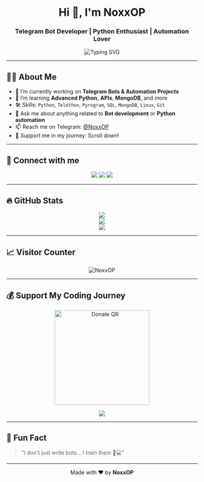 <h1 align="center">Hi 👋, I'm NoxxOP</h1>
<h3 align="center">Telegram Bot Developer | Python Enthusiast | Automation Lover</h3>

<p align="center">
  <img src="https://readme-typing-svg.demolab.com?font=Fira+Code&duration=3000&pause=1000&color=F700FF&center=true&vCenter=true&multiline=true&width=435&lines=Hey+there%2C+I'm+NoxxOP!;Crafting+Telegram+Bots+with+Love+%F0%9F%A4%96;Always+learning+something+new+%E2%9C%A8" alt="Typing SVG" />
</p>

---

## 🧑‍💻 About Me

- 🔭 I’m currently working on **Telegram Bots & Automation Projects**
- 🌱 I’m learning **Advanced Python**, **APIs**, **MongoDB**, and more
- 🛠️ Skills: `Python`, `Telethon`, `Pyrogram`, `SQL`, `MongoDB`, `Linux`, `Git`
- 💬 Ask me about anything related to **Bot development** or **Python automation**
- 📫 Reach me on Telegram: [@NoxxOP](https://t.me/NoxxOP)
- 🧡 Support me in my journey: Scroll down!

---

## 📲 Connect with me

<p align="center">
  <a href="https://t.me/NoxxOP"><img src="https://img.shields.io/badge/Telegram-Contact-blue?logo=telegram" /></a>
  <a href="https://t.me/ShrutiBots"><img src="https://img.shields.io/badge/Support%20Channel-@ShrutiBots-orange?logo=telegram" /></a>
  <a href="https://github.com/NoxxOP"><img src="https://img.shields.io/github/followers/NoxxOP?label=Follow&style=social" /></a>
</p>

---

## 🔥 GitHub Stats

<p align="center">
  <img src="https://github-readme-stats.vercel.app/api?username=NoxxOP&show_icons=true&theme=radical&hide_border=true" />
  <br/>
  <img src="https://github-readme-streak-stats.herokuapp.com?user=NoxxOP&theme=tokyonight&hide_border=true" />
  <br/>
  <img src="https://github-readme-stats.vercel.app/api/top-langs/?username=NoxxOP&layout=compact&theme=merko" />
</p>

---

## 📈 Visitor Counter

<p align="center">
  <img src="https://komarev.com/ghpvc/?username=NoxxOP&style=for-the-badge&color=brightgreen" alt="NoxxOP" />
</p>

---

## 💰 Support My Coding Journey

<p align="center">
  <img src="https://telegra.ph/file/f1bf672712d51c507f1da-a33656f3733e559e90.jpg" alt="Donate QR" width="250px"/>
</p>

<p align="center">
  <a href="https://t.me/NoxxOP">
    <img src="https://img.shields.io/badge/Donate-UPI-purple?style=for-the-badge&logo=buymeacoffee" />
  </a>
</p>

---

## 🧠 Fun Fact

> "I don't just write bots... I *train* them 🧠💻"

---

<p align="center">Made with ❤️ by <b>NoxxOP</b></p>
